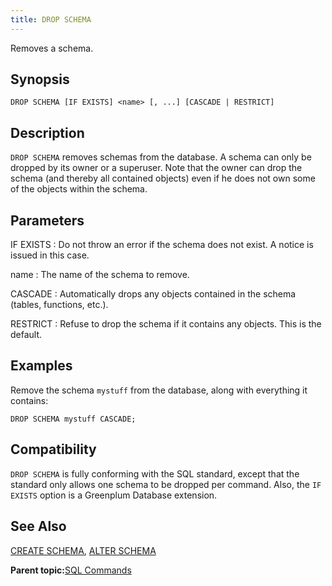 ```yaml
---
title: DROP SCHEMA 
---
```


Removes a schema.

## <a id="section2"></a>Synopsis 

``` {#sql_command_synopsis}
DROP SCHEMA [IF EXISTS] <name> [, ...] [CASCADE | RESTRICT]
```

## <a id="section3"></a>Description 

`DROP SCHEMA` removes schemas from the database. A schema can only be dropped by its owner or a superuser. Note that the owner can drop the schema \(and thereby all contained objects\) even if he does not own some of the objects within the schema.

## <a id="section4"></a>Parameters 

IF EXISTS
:   Do not throw an error if the schema does not exist. A notice is issued in this case.

name
:   The name of the schema to remove.

CASCADE
:   Automatically drops any objects contained in the schema \(tables, functions, etc.\).

RESTRICT
:   Refuse to drop the schema if it contains any objects. This is the default.

## <a id="section5"></a>Examples 

Remove the schema `mystuff` from the database, along with everything it contains:

```
DROP SCHEMA mystuff CASCADE;
```

## <a id="section6"></a>Compatibility 

`DROP SCHEMA` is fully conforming with the SQL standard, except that the standard only allows one schema to be dropped per command. Also, the `IF EXISTS` option is a Greenplum Database extension.

## <a id="section7"></a>See Also 

[CREATE SCHEMA](CREATE_SCHEMA.html), [ALTER SCHEMA](ALTER_SCHEMA.html)

**Parent topic:**[SQL Commands](../sql_commands/sql_ref.html)

